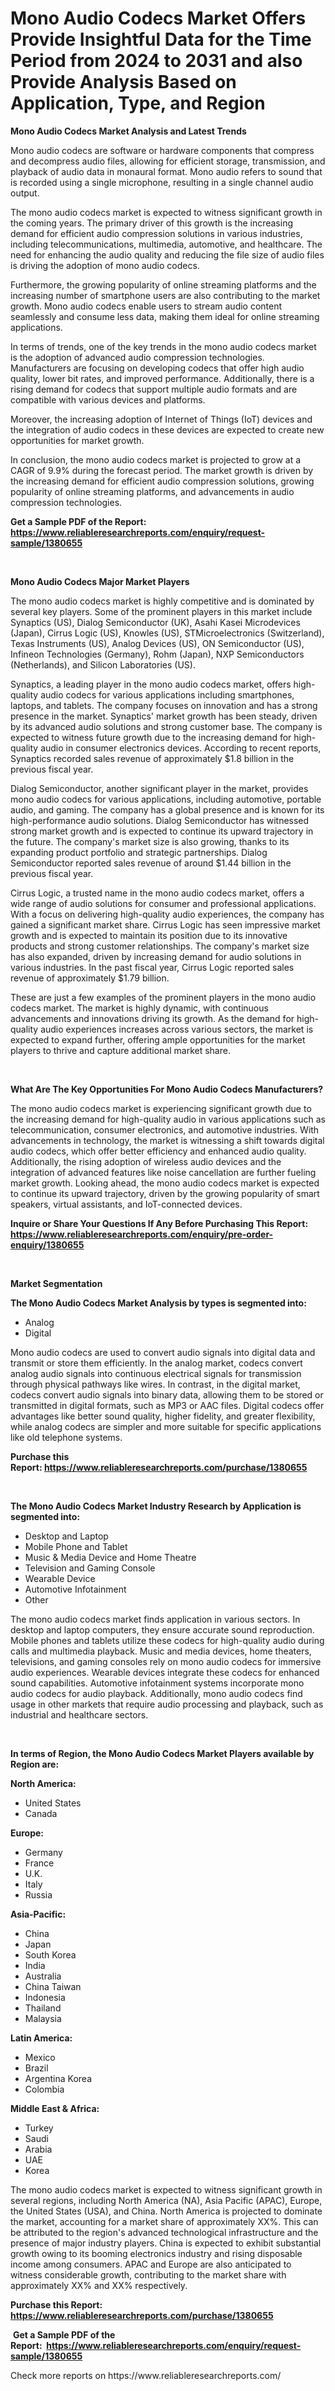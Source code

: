 <p><h1>Mono Audio Codecs Market Offers Provide Insightful Data for the Time Period from 2024 to 2031 and also Provide Analysis Based on Application, Type, and Region</h1></p><p><strong>Mono Audio Codecs Market Analysis and Latest Trends</strong></p>
<p><p>Mono audio codecs are software or hardware components that compress and decompress audio files, allowing for efficient storage, transmission, and playback of audio data in monaural format. Mono audio refers to sound that is recorded using a single microphone, resulting in a single channel audio output.</p><p>The mono audio codecs market is expected to witness significant growth in the coming years. The primary driver of this growth is the increasing demand for efficient audio compression solutions in various industries, including telecommunications, multimedia, automotive, and healthcare. The need for enhancing the audio quality and reducing the file size of audio files is driving the adoption of mono audio codecs.</p><p>Furthermore, the growing popularity of online streaming platforms and the increasing number of smartphone users are also contributing to the market growth. Mono audio codecs enable users to stream audio content seamlessly and consume less data, making them ideal for online streaming applications.</p><p>In terms of trends, one of the key trends in the mono audio codecs market is the adoption of advanced audio compression technologies. Manufacturers are focusing on developing codecs that offer high audio quality, lower bit rates, and improved performance. Additionally, there is a rising demand for codecs that support multiple audio formats and are compatible with various devices and platforms.</p><p>Moreover, the increasing adoption of Internet of Things (IoT) devices and the integration of audio codecs in these devices are expected to create new opportunities for market growth.</p><p>In conclusion, the mono audio codecs market is projected to grow at a CAGR of 9.9% during the forecast period. The market growth is driven by the increasing demand for efficient audio compression solutions, growing popularity of online streaming platforms, and advancements in audio compression technologies.</p></p>
<p><strong>Get a Sample PDF of the Report:&nbsp; <a href="https://www.reliableresearchreports.com/enquiry/request-sample/1380655">https://www.reliableresearchreports.com/enquiry/request-sample/1380655</a></strong></p>
<p>&nbsp;</p>
<p><strong>Mono Audio Codecs Major Market Players</strong></p>
<p><p>The mono audio codecs market is highly competitive and is dominated by several key players. Some of the prominent players in this market include Synaptics (US), Dialog Semiconductor (UK), Asahi Kasei Microdevices (Japan), Cirrus Logic (US), Knowles (US), STMicroelectronics (Switzerland), Texas Instruments (US), Analog Devices (US), ON Semiconductor (US), Infineon Technologies (Germany), Rohm (Japan), NXP Semiconductors (Netherlands), and Silicon Laboratories (US).</p><p>Synaptics, a leading player in the mono audio codecs market, offers high-quality audio codecs for various applications including smartphones, laptops, and tablets. The company focuses on innovation and has a strong presence in the market. Synaptics' market growth has been steady, driven by its advanced audio solutions and strong customer base. The company is expected to witness future growth due to the increasing demand for high-quality audio in consumer electronics devices. According to recent reports, Synaptics recorded sales revenue of approximately $1.8 billion in the previous fiscal year.</p><p>Dialog Semiconductor, another significant player in the market, provides mono audio codecs for various applications, including automotive, portable audio, and gaming. The company has a global presence and is known for its high-performance audio solutions. Dialog Semiconductor has witnessed strong market growth and is expected to continue its upward trajectory in the future. The company's market size is also growing, thanks to its expanding product portfolio and strategic partnerships. Dialog Semiconductor reported sales revenue of around $1.44 billion in the previous fiscal year.</p><p>Cirrus Logic, a trusted name in the mono audio codecs market, offers a wide range of audio solutions for consumer and professional applications. With a focus on delivering high-quality audio experiences, the company has gained a significant market share. Cirrus Logic has seen impressive market growth and is expected to maintain its position due to its innovative products and strong customer relationships. The company's market size has also expanded, driven by increasing demand for audio solutions in various industries. In the past fiscal year, Cirrus Logic reported sales revenue of approximately $1.79 billion.</p><p>These are just a few examples of the prominent players in the mono audio codecs market. The market is highly dynamic, with continuous advancements and innovations driving its growth. As the demand for high-quality audio experiences increases across various sectors, the market is expected to expand further, offering ample opportunities for the market players to thrive and capture additional market share.</p></p>
<p>&nbsp;</p>
<p><strong>What Are The Key Opportunities For Mono Audio Codecs Manufacturers?</strong></p>
<p><p>The mono audio codecs market is experiencing significant growth due to the increasing demand for high-quality audio in various applications such as telecommunication, consumer electronics, and automotive industries. With advancements in technology, the market is witnessing a shift towards digital audio codecs, which offer better efficiency and enhanced audio quality. Additionally, the rising adoption of wireless audio devices and the integration of advanced features like noise cancellation are further fueling market growth. Looking ahead, the mono audio codecs market is expected to continue its upward trajectory, driven by the growing popularity of smart speakers, virtual assistants, and IoT-connected devices.</p></p>
<p><strong>Inquire or Share Your Questions If Any Before Purchasing This Report: <a href="https://www.reliableresearchreports.com/enquiry/pre-order-enquiry/1380655">https://www.reliableresearchreports.com/enquiry/pre-order-enquiry/1380655</a></strong></p>
<p>&nbsp;</p>
<p><strong>Market Segmentation</strong></p>
<p><strong>The Mono Audio Codecs Market Analysis by types is segmented into:</strong></p>
<p><ul><li>Analog</li><li>Digital</li></ul></p>
<p><p>Mono audio codecs are used to convert audio signals into digital data and transmit or store them efficiently. In the analog market, codecs convert analog audio signals into continuous electrical signals for transmission through physical pathways like wires. In contrast, in the digital market, codecs convert audio signals into binary data, allowing them to be stored or transmitted in digital formats, such as MP3 or AAC files. Digital codecs offer advantages like better sound quality, higher fidelity, and greater flexibility, while analog codecs are simpler and more suitable for specific applications like old telephone systems.</p></p>
<p><strong>Purchase this Report:&nbsp;<a href="https://www.reliableresearchreports.com/purchase/1380655">https://www.reliableresearchreports.com/purchase/1380655</a></strong></p>
<p>&nbsp;</p>
<p><strong>The Mono Audio Codecs Market Industry Research by Application is segmented into:</strong></p>
<p><ul><li>Desktop and Laptop</li><li>Mobile Phone and Tablet</li><li>Music & Media Device and Home Theatre</li><li>Television and Gaming Console</li><li>Wearable Device</li><li>Automotive Infotainment</li><li>Other</li></ul></p>
<p><p>The mono audio codecs market finds application in various sectors. In desktop and laptop computers, they ensure accurate sound reproduction. Mobile phones and tablets utilize these codecs for high-quality audio during calls and multimedia playback. Music and media devices, home theaters, televisions, and gaming consoles rely on mono audio codecs for immersive audio experiences. Wearable devices integrate these codecs for enhanced sound capabilities. Automotive infotainment systems incorporate mono audio codecs for audio playback. Additionally, mono audio codecs find usage in other markets that require audio processing and playback, such as industrial and healthcare sectors.</p></p>
<p>&nbsp;</p>
<p><strong>In terms of Region, the Mono Audio Codecs Market Players available by Region are:</strong></p>
<p>
    <p> <strong> North America: </strong>
        <ul>
            <li>United States</li>
            <li>Canada</li>
        </ul>
        </p> 
    <p> <strong> Europe: </strong>
        <ul>
            <li>Germany</li>
            <li>France</li>
            <li>U.K.</li>
            <li>Italy</li>
            <li>Russia</li>
        </ul>
        </p> 
    <p> <strong> Asia-Pacific: </strong>
        <ul>
            <li>China</li>
            <li>Japan</li>
            <li>South Korea</li>
            <li>India</li>
            <li>Australia</li>
            <li>China Taiwan</li>
            <li>Indonesia</li>
            <li>Thailand</li>
            <li>Malaysia</li>
        </ul>
        </p> 
    <p> <strong> Latin America: </strong>
        <ul>
            <li>Mexico</li>
            <li>Brazil</li>
            <li>Argentina Korea</li>
            <li>Colombia</li>
        </ul>
        </p> 
    <p> <strong> Middle East & Africa: </strong>
        <ul>
            <li>Turkey</li>
            <li>Saudi</li>
            <li>Arabia</li>
            <li>UAE</li>
            <li>Korea</li>
        </ul>
    </p>
    </p>
<p><p>The mono audio codecs market is expected to witness significant growth in several regions, including North America (NA), Asia Pacific (APAC), Europe, the United States (USA), and China. North America is projected to dominate the market, accounting for a market share of approximately XX%. This can be attributed to the region's advanced technological infrastructure and the presence of major industry players. China is expected to exhibit substantial growth owing to its booming electronics industry and rising disposable income among consumers. APAC and Europe are also anticipated to witness considerable growth, contributing to the market share with approximately XX% and XX% respectively.</p></p>
<p><strong>Purchase this Report: <a href="https://www.reliableresearchreports.com/purchase/1380655">https://www.reliableresearchreports.com/purchase/1380655</a></strong></p>
<p>&nbsp;<strong>Get a Sample PDF of the Report:&nbsp;&nbsp;<a href="https://www.reliableresearchreports.com/enquiry/request-sample/1380655">https://www.reliableresearchreports.com/enquiry/request-sample/1380655</a></strong></p>
<p><strong></strong></p>
<p>Check more reports on https://www.reliableresearchreports.com/</p>